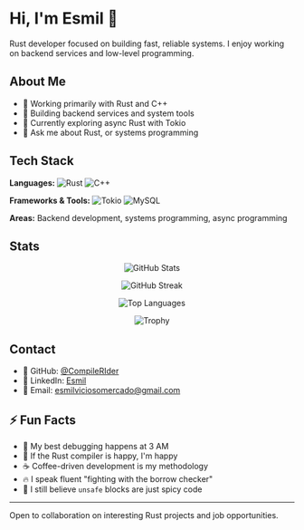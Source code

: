 # Hi, I'm Esmil 👋

Rust developer focused on building fast, reliable systems. I enjoy working on backend services and low-level programming.

## About Me

- 🦀 Working primarily with Rust and C++
- 🔧 Building backend services and system tools
- 🌱 Currently exploring async Rust with Tokio
- 💬 Ask me about Rust, or systems programming

## Tech Stack

**Languages:** 
![Rust](https://img.shields.io/badge/Rust-000000?style=flat&logo=rust&logoColor=white)
![C++](https://img.shields.io/badge/C++-00599C?style=flat&logo=cplusplus&logoColor=white)

**Frameworks & Tools:** 
![Tokio](https://img.shields.io/badge/Tokio-000000?style=flat&logo=rust&logoColor=white)
![MySQL](https://img.shields.io/badge/MySQL-4479A1?style=flat&logo=mysql&logoColor=white)

**Areas:** Backend development, systems programming, async programming

## Stats

<div align="center">

![GitHub Stats](https://github-readme-stats.vercel.app/api?username=CompileRIder&show_icons=true&theme=dark&hide_border=true)

![GitHub Streak](https://github-readme-streak-stats.herokuapp.com/?user=CompileRIder&theme=dark&hide_border=true)

![Top Languages](https://github-readme-stats.vercel.app/api/top-langs/?username=CompileRIder&layout=compact&theme=dark&hide_border=true)

![Trophy](https://github-profile-trophy.vercel.app/?username=CompileRIder&theme=darkhub&no-frame=true&row=1&column=6)

</div>

## Contact

- 🐙 GitHub: [@CompileRIder](https://github.com/CompileRIder)
- 💼 LinkedIn: [Esmil](https://www.linkedin.com/in/esmil-vicioso-mercado-7885b9388/)
- 📧 Email: esmilviciosomercado@gmail.com

## ⚡ Fun Facts

- 🐛 My best debugging happens at 3 AM
- 🦀 If the Rust compiler is happy, I'm happy
- ☕ Coffee-driven development is my methodology
- 🔥 I speak fluent "fighting with the borrow checker"
- 💾 I still believe `unsafe` blocks are just spicy code

---

Open to collaboration on interesting Rust projects and job opportunities.
